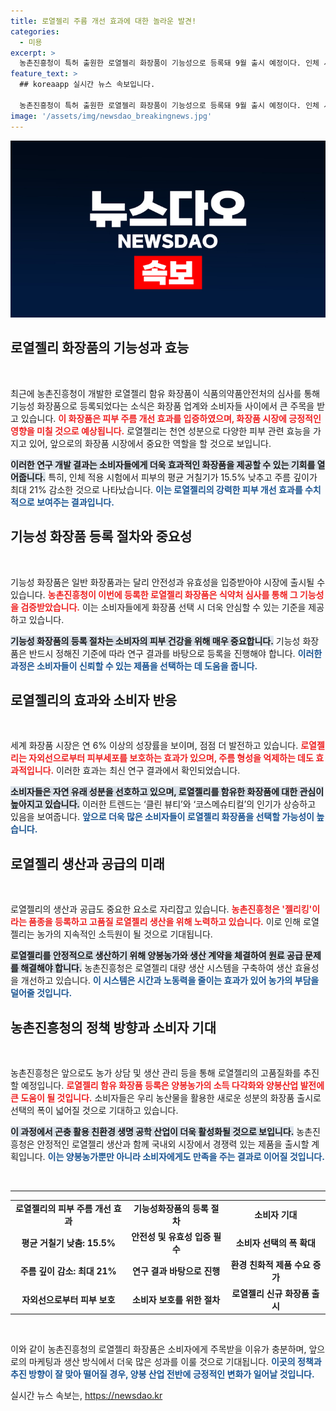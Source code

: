 ```yaml
---
title: 로열젤리 주름 개선 효과에 대한 놀라운 발견!
categories:
  - 미용
excerpt: >
  농촌진흥청이 특허 출원한 로열젤리 화장품이 기능성으로 등록돼 9월 출시 예정이다. 인체 시험에서 피부 주름 개선 효과가 입증된 이 혁신 제품이 주목받고 있다.
feature_text: >
  ## koreaapp 실시간 뉴스 속보입니다.

  농촌진흥청이 특허 출원한 로열젤리 화장품이 기능성으로 등록돼 9월 출시 예정이다. 인체 시험에서 피부 주름 개선 효과가 입증된 이 혁신 제품이 주목받고 있다.
image: '/assets/img/newsdao_breakingnews.jpg'
---
```


<p><img src="/assets/img/newsdao_breakingnews.jpg" alt="koreaapp 속보" /></p>

<h2 data-ke-size="size26">로열젤리 화장품의 기능성과 효능</h2>

<p data-ke-size="size16">&nbsp;</p>

<p>최근에 농촌진흥청이 개발한 로열젤리 함유 화장품이 식품의약품안전처의 심사를 통해 기능성 화장품으로 등록되었다는 소식은 화장품 업계와 소비자들 사이에서 큰 주목을 받고 있습니다. <b><span style="color: #ee2323;">이 화장품은 피부 주름 개선 효과를 입증하였으며, 화장품 시장에 긍정적인 영향을 미칠 것으로 예상됩니다.</span></b> 로열젤리는 천연 성분으로 다양한 피부 관련 효능을 가지고 있어, 앞으로의 화장품 시장에서 중요한 역할을 할 것으로 보입니다. </p>

<p><b><span style="background-color: #21538527;">이러한 연구 개발 결과는 소비자들에게 더욱 효과적인 화장품을 제공할 수 있는 기회를 열어줍니다.</span></b> 특히, 인체 적용 시험에서 피부의 평균 거칠기가 15.5% 낮추고 주름 깊이가 최대 21% 감소한 것으로 나타났습니다. <b><span style="color: #1a5490;">이는 로열젤리의 강력한 피부 개선 효과를 수치적으로 보여주는 결과입니다.</span></b></p>

<h2 data-ke-size="size26">기능성 화장품 등록 절차와 중요성</h2>

<p data-ke-size="size16">&nbsp;</p>

<p>기능성 화장품은 일반 화장품과는 달리 안전성과 유효성을 입증받아야 시장에 출시될 수 있습니다. <b><span style="color: #ee2323;">농촌진흥청이 이번에 등록한 로열젤리 화장품은 식약처 심사를 통해 그 기능성을 검증받았습니다.</span></b> 이는 소비자들에게 화장품 선택 시 더욱 안심할 수 있는 기준을 제공하고 있습니다. </p>

<p><b><span style="background-color: #21538527;">기능성 화장품의 등록 절차는 소비자의 피부 건강을 위해 매우 중요합니다.</span></b> 기능성 화장품은 반드시 정해진 기준에 따라 연구 결과를 바탕으로 등록을 진행해야 합니다. <b><span style="color: #1a5490;">이러한 과정은 소비자들이 신뢰할 수 있는 제품을 선택하는 데 도움을 줍니다.</span></b></p>

<h2 data-ke-size="size26">로열젤리의 효과와 소비자 반응</h2>

<p data-ke-size="size16">&nbsp;</p>

<p>세계 화장품 시장은 연 6% 이상의 성장률을 보이며, 점점 더 발전하고 있습니다. <b><span style="color: #ee2323;">로열젤리는 자외선으로부터 피부세포를 보호하는 효과가 있으며, 주름 형성을 억제하는 데도 효과적입니다.</span></b> 이러한 효과는 최신 연구 결과에서 확인되었습니다. </p>

<p><b><span style="background-color: #21538527;">소비자들은 자연 유래 성분을 선호하고 있으며, 로열젤리를 함유한 화장품에 대한 관심이 높아지고 있습니다.</span></b> 이러한 트렌드는 ‘클린 뷰티’와 ‘코스메슈티컬’의 인기가 상승하고 있음을 보여줍니다. <b><span style="color: #1a5490;">앞으로 더욱 많은 소비자들이 로열젤리 화장품을 선택할 가능성이 높습니다.</span></b></p>

<h2 data-ke-size="size26">로열젤리 생산과 공급의 미래</h2>

<p data-ke-size="size16">&nbsp;</p>

<p>로열젤리의 생산과 공급도 중요한 요소로 자리잡고 있습니다. <b><span style="color: #ee2323;">농촌진흥청은 '젤리킹'이라는 품종을 등록하고 고품질 로열젤리 생산을 위해 노력하고 있습니다.</span></b> 이로 인해 로열젤리는 농가의 지속적인 소득원이 될 것으로 기대됩니다. </p>

<p><b><span style="background-color: #21538527;">로열젤리를 안정적으로 생산하기 위해 양봉농가와 생산 계약을 체결하여 원료 공급 문제를 해결해야 합니다.</span></b> 농촌진흥청은 로열젤리 대량 생산 시스템을 구축하여 생산 효율성을 개선하고 있습니다. <b><span style="color: #1a5490;">이 시스템은 시간과 노동력을 줄이는 효과가 있어 농가의 부담을 덜어줄 것입니다.</span></b></p>

<h2 data-ke-size="size26">농촌진흥청의 정책 방향과 소비자 기대</h2>

<p data-ke-size="size16">&nbsp;</p>

<p>농촌진흥청은 앞으로도 농가 상담 및 생산 관리 등을 통해 로열젤리의 고품질화를 추진할 예정입니다. <b><span style="color: #ee2323;">로열젤리 함유 화장품 등록은 양봉농가의 소득 다각화와 양봉산업 발전에 큰 도움이 될 것입니다.</span></b> 소비자들은 우리 농산물을 활용한 새로운 성분의 화장품 출시로 선택의 폭이 넓어질 것으로 기대하고 있습니다. </p>

<p><b><span style="background-color: #21538527;">이 과정에서 곤충 활용 친환경 생명 공학 산업이 더욱 활성화될 것으로 보입니다.</span></b> 농촌진흥청은 안정적인 로열젤리 생산과 함께 국내외 시장에서 경쟁력 있는 제품을 출시할 계획입니다. <b><span style="color: #1a5490;">이는 양봉농가뿐만 아니라 소비자에게도 만족을 주는 결과로 이어질 것입니다.</span></b></p>

<p data-ke-size="size16">&nbsp;</p> 

<hr>

<table>
<tr>
<td style="text-align: center; height: 17px;"><b>로열젤리의 피부 주름 개선 효과</b></td>
<td style="text-align: center; height: 17px;"><b>기능성화장품의 등록 절차</b></td>
<td style="text-align: center; height: 17px;"><b>소비자 기대</b></td>
</tr>
<tr>
<td style="text-align: center; height: 17px;"><b>평균 거칠기 낮춤: 15.5%</b></td>
<td style="text-align: center; height: 17px;"><b>안전성 및 유효성 입증 필수</b></td>
<td style="text-align: center; height: 17px;"><b>소비자 선택의 폭 확대</b></td>
</tr>
<tr>
<td style="text-align: center; height: 17px;"><b>주름 깊이 감소: 최대 21%</b></td>
<td style="text-align: center; height: 17px;"><b>연구 결과 바탕으로 진행</b></td>
<td style="text-align: center; height: 17px;"><b>환경 친화적 제품 수요 증가</b></td>
</tr>
<tr>
<td style="text-align: center; height: 17px;"><b>자외선으로부터 피부 보호</b></td>
<td style="text-align: center; height: 17px;"><b>소비자 보호를 위한 절차</b></td>
<td style="text-align: center; height: 17px;"><b>로열젤리 신규 화장품 출시</b></td>
</tr>
</table>

<p data-ke-size="size16">&nbsp;</p>

<p>이와 같이 농촌진흥청의 로열젤리 화장품은 소비자에게 주목받을 이유가 충분하며, 앞으로의 마케팅과 생산 방식에서 더욱 많은 성과를 이룰 것으로 기대됩니다. <b><span style="color: #1a5490;">이곳의 정책과 추진 방향이 잘 맞아 떨어질 경우, 양봉 산업 전반에 긍정적인 변화가 일어날 것입니다.</span></b></p>
실시간 뉴스 속보는, <a href="https://newsdao.kr" rel="dofollow">https://newsdao.kr</a>


